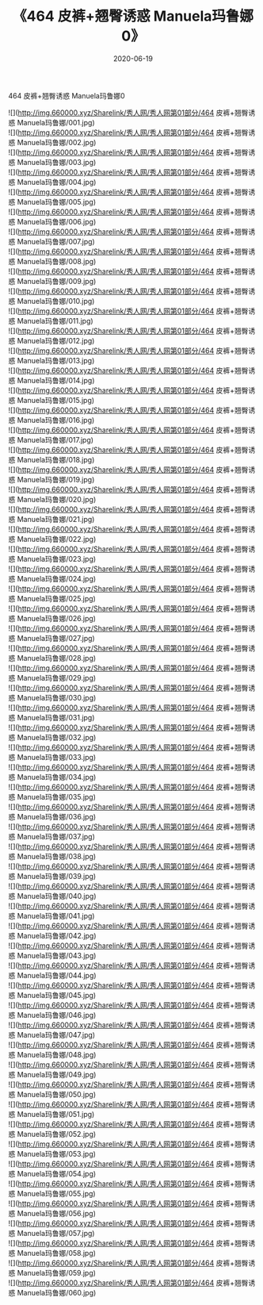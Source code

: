 ﻿---
layout: post
title:  《464 皮裤+翘臀诱惑 Manuela玛鲁娜0》
date:   2020-06-19
img: http://img.660000.xyz/Sharelink/秀人网/秀人网第01部分/464 皮裤+翘臀诱惑 Manuela玛鲁娜0/000.jpg
categories: [美女, 清纯, 唯美]
---

464 皮裤+翘臀诱惑 Manuela玛鲁娜0

  ![](http://img.660000.xyz/Sharelink/秀人网/秀人网第01部分/464 皮裤+翘臀诱惑 Manuela玛鲁娜/001.jpg) <br> ![](http://img.660000.xyz/Sharelink/秀人网/秀人网第01部分/464 皮裤+翘臀诱惑 Manuela玛鲁娜/002.jpg) <br> ![](http://img.660000.xyz/Sharelink/秀人网/秀人网第01部分/464 皮裤+翘臀诱惑 Manuela玛鲁娜/003.jpg) <br> ![](http://img.660000.xyz/Sharelink/秀人网/秀人网第01部分/464 皮裤+翘臀诱惑 Manuela玛鲁娜/004.jpg) <br> ![](http://img.660000.xyz/Sharelink/秀人网/秀人网第01部分/464 皮裤+翘臀诱惑 Manuela玛鲁娜/005.jpg) <br> ![](http://img.660000.xyz/Sharelink/秀人网/秀人网第01部分/464 皮裤+翘臀诱惑 Manuela玛鲁娜/006.jpg) <br> ![](http://img.660000.xyz/Sharelink/秀人网/秀人网第01部分/464 皮裤+翘臀诱惑 Manuela玛鲁娜/007.jpg) <br> ![](http://img.660000.xyz/Sharelink/秀人网/秀人网第01部分/464 皮裤+翘臀诱惑 Manuela玛鲁娜/008.jpg) <br> ![](http://img.660000.xyz/Sharelink/秀人网/秀人网第01部分/464 皮裤+翘臀诱惑 Manuela玛鲁娜/009.jpg) <br> ![](http://img.660000.xyz/Sharelink/秀人网/秀人网第01部分/464 皮裤+翘臀诱惑 Manuela玛鲁娜/010.jpg) <br> ![](http://img.660000.xyz/Sharelink/秀人网/秀人网第01部分/464 皮裤+翘臀诱惑 Manuela玛鲁娜/011.jpg) <br> ![](http://img.660000.xyz/Sharelink/秀人网/秀人网第01部分/464 皮裤+翘臀诱惑 Manuela玛鲁娜/012.jpg) <br> ![](http://img.660000.xyz/Sharelink/秀人网/秀人网第01部分/464 皮裤+翘臀诱惑 Manuela玛鲁娜/013.jpg) <br> ![](http://img.660000.xyz/Sharelink/秀人网/秀人网第01部分/464 皮裤+翘臀诱惑 Manuela玛鲁娜/014.jpg) <br> ![](http://img.660000.xyz/Sharelink/秀人网/秀人网第01部分/464 皮裤+翘臀诱惑 Manuela玛鲁娜/015.jpg) <br> ![](http://img.660000.xyz/Sharelink/秀人网/秀人网第01部分/464 皮裤+翘臀诱惑 Manuela玛鲁娜/016.jpg) <br> ![](http://img.660000.xyz/Sharelink/秀人网/秀人网第01部分/464 皮裤+翘臀诱惑 Manuela玛鲁娜/017.jpg) <br> ![](http://img.660000.xyz/Sharelink/秀人网/秀人网第01部分/464 皮裤+翘臀诱惑 Manuela玛鲁娜/018.jpg) <br> ![](http://img.660000.xyz/Sharelink/秀人网/秀人网第01部分/464 皮裤+翘臀诱惑 Manuela玛鲁娜/019.jpg) <br> ![](http://img.660000.xyz/Sharelink/秀人网/秀人网第01部分/464 皮裤+翘臀诱惑 Manuela玛鲁娜/020.jpg) <br> ![](http://img.660000.xyz/Sharelink/秀人网/秀人网第01部分/464 皮裤+翘臀诱惑 Manuela玛鲁娜/021.jpg) <br> ![](http://img.660000.xyz/Sharelink/秀人网/秀人网第01部分/464 皮裤+翘臀诱惑 Manuela玛鲁娜/022.jpg) <br> ![](http://img.660000.xyz/Sharelink/秀人网/秀人网第01部分/464 皮裤+翘臀诱惑 Manuela玛鲁娜/023.jpg) <br> ![](http://img.660000.xyz/Sharelink/秀人网/秀人网第01部分/464 皮裤+翘臀诱惑 Manuela玛鲁娜/024.jpg) <br> ![](http://img.660000.xyz/Sharelink/秀人网/秀人网第01部分/464 皮裤+翘臀诱惑 Manuela玛鲁娜/025.jpg) <br> ![](http://img.660000.xyz/Sharelink/秀人网/秀人网第01部分/464 皮裤+翘臀诱惑 Manuela玛鲁娜/026.jpg) <br> ![](http://img.660000.xyz/Sharelink/秀人网/秀人网第01部分/464 皮裤+翘臀诱惑 Manuela玛鲁娜/027.jpg) <br> ![](http://img.660000.xyz/Sharelink/秀人网/秀人网第01部分/464 皮裤+翘臀诱惑 Manuela玛鲁娜/028.jpg) <br> ![](http://img.660000.xyz/Sharelink/秀人网/秀人网第01部分/464 皮裤+翘臀诱惑 Manuela玛鲁娜/029.jpg) <br> ![](http://img.660000.xyz/Sharelink/秀人网/秀人网第01部分/464 皮裤+翘臀诱惑 Manuela玛鲁娜/030.jpg) <br> ![](http://img.660000.xyz/Sharelink/秀人网/秀人网第01部分/464 皮裤+翘臀诱惑 Manuela玛鲁娜/031.jpg) <br> ![](http://img.660000.xyz/Sharelink/秀人网/秀人网第01部分/464 皮裤+翘臀诱惑 Manuela玛鲁娜/032.jpg) <br> ![](http://img.660000.xyz/Sharelink/秀人网/秀人网第01部分/464 皮裤+翘臀诱惑 Manuela玛鲁娜/033.jpg) <br> ![](http://img.660000.xyz/Sharelink/秀人网/秀人网第01部分/464 皮裤+翘臀诱惑 Manuela玛鲁娜/034.jpg) <br> ![](http://img.660000.xyz/Sharelink/秀人网/秀人网第01部分/464 皮裤+翘臀诱惑 Manuela玛鲁娜/035.jpg) <br> ![](http://img.660000.xyz/Sharelink/秀人网/秀人网第01部分/464 皮裤+翘臀诱惑 Manuela玛鲁娜/036.jpg) <br> ![](http://img.660000.xyz/Sharelink/秀人网/秀人网第01部分/464 皮裤+翘臀诱惑 Manuela玛鲁娜/037.jpg) <br> ![](http://img.660000.xyz/Sharelink/秀人网/秀人网第01部分/464 皮裤+翘臀诱惑 Manuela玛鲁娜/038.jpg) <br> ![](http://img.660000.xyz/Sharelink/秀人网/秀人网第01部分/464 皮裤+翘臀诱惑 Manuela玛鲁娜/039.jpg) <br> ![](http://img.660000.xyz/Sharelink/秀人网/秀人网第01部分/464 皮裤+翘臀诱惑 Manuela玛鲁娜/040.jpg) <br> ![](http://img.660000.xyz/Sharelink/秀人网/秀人网第01部分/464 皮裤+翘臀诱惑 Manuela玛鲁娜/041.jpg) <br> ![](http://img.660000.xyz/Sharelink/秀人网/秀人网第01部分/464 皮裤+翘臀诱惑 Manuela玛鲁娜/042.jpg) <br> ![](http://img.660000.xyz/Sharelink/秀人网/秀人网第01部分/464 皮裤+翘臀诱惑 Manuela玛鲁娜/043.jpg) <br> ![](http://img.660000.xyz/Sharelink/秀人网/秀人网第01部分/464 皮裤+翘臀诱惑 Manuela玛鲁娜/044.jpg) <br> ![](http://img.660000.xyz/Sharelink/秀人网/秀人网第01部分/464 皮裤+翘臀诱惑 Manuela玛鲁娜/045.jpg) <br> ![](http://img.660000.xyz/Sharelink/秀人网/秀人网第01部分/464 皮裤+翘臀诱惑 Manuela玛鲁娜/046.jpg) <br> ![](http://img.660000.xyz/Sharelink/秀人网/秀人网第01部分/464 皮裤+翘臀诱惑 Manuela玛鲁娜/047.jpg) <br> ![](http://img.660000.xyz/Sharelink/秀人网/秀人网第01部分/464 皮裤+翘臀诱惑 Manuela玛鲁娜/048.jpg) <br> ![](http://img.660000.xyz/Sharelink/秀人网/秀人网第01部分/464 皮裤+翘臀诱惑 Manuela玛鲁娜/049.jpg) <br> ![](http://img.660000.xyz/Sharelink/秀人网/秀人网第01部分/464 皮裤+翘臀诱惑 Manuela玛鲁娜/050.jpg) <br> ![](http://img.660000.xyz/Sharelink/秀人网/秀人网第01部分/464 皮裤+翘臀诱惑 Manuela玛鲁娜/051.jpg) <br> ![](http://img.660000.xyz/Sharelink/秀人网/秀人网第01部分/464 皮裤+翘臀诱惑 Manuela玛鲁娜/052.jpg) <br> ![](http://img.660000.xyz/Sharelink/秀人网/秀人网第01部分/464 皮裤+翘臀诱惑 Manuela玛鲁娜/053.jpg) <br> ![](http://img.660000.xyz/Sharelink/秀人网/秀人网第01部分/464 皮裤+翘臀诱惑 Manuela玛鲁娜/054.jpg) <br> ![](http://img.660000.xyz/Sharelink/秀人网/秀人网第01部分/464 皮裤+翘臀诱惑 Manuela玛鲁娜/055.jpg) <br> ![](http://img.660000.xyz/Sharelink/秀人网/秀人网第01部分/464 皮裤+翘臀诱惑 Manuela玛鲁娜/056.jpg) <br> ![](http://img.660000.xyz/Sharelink/秀人网/秀人网第01部分/464 皮裤+翘臀诱惑 Manuela玛鲁娜/057.jpg) <br> ![](http://img.660000.xyz/Sharelink/秀人网/秀人网第01部分/464 皮裤+翘臀诱惑 Manuela玛鲁娜/058.jpg) <br> ![](http://img.660000.xyz/Sharelink/秀人网/秀人网第01部分/464 皮裤+翘臀诱惑 Manuela玛鲁娜/059.jpg) <br> ![](http://img.660000.xyz/Sharelink/秀人网/秀人网第01部分/464 皮裤+翘臀诱惑 Manuela玛鲁娜/060.jpg) <br>